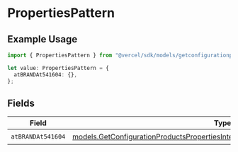 # PropertiesPattern

## Example Usage

```typescript
import { PropertiesPattern } from "@vercel/sdk/models/getconfigurationproductsop.js";

let value: PropertiesPattern = {
  atBRANDAt541604: {},
};
```

## Fields

| Field                                                                                                                                                                    | Type                                                                                                                                                                     | Required                                                                                                                                                                 | Description                                                                                                                                                              |
| ------------------------------------------------------------------------------------------------------------------------------------------------------------------------ | ------------------------------------------------------------------------------------------------------------------------------------------------------------------------ | ------------------------------------------------------------------------------------------------------------------------------------------------------------------------ | ------------------------------------------------------------------------------------------------------------------------------------------------------------------------ |
| `atBRANDAt541604`                                                                                                                                                        | [models.GetConfigurationProductsPropertiesIntegrationsResponse200AtBRANDAt541604](../models/getconfigurationproductspropertiesintegrationsresponse200atbrandat541604.md) | :heavy_check_mark:                                                                                                                                                       | N/A                                                                                                                                                                      |